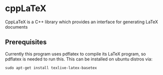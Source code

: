 # cppLaTeX

CppLaTeX is a C++ library which provides an interface for generating LaTeX documents

## Prerequisites

Currently this program uses pdflatex to compile its LaTeX program, so pdflatex is needed to run this. This can be installed on ubuntu distros via:

```
sudo apt-get install texlive-latex-basetex
```
